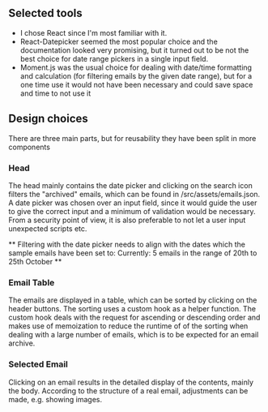 ## Selected tools

- I chose React since I'm most familiar with it.
- React-Datepicker seemed the most popular choice and the documentation looked very promising, but it turned out to be not the best choice for date range pickers in a single input field.
- Moment.js was the usual choice for dealing with date/time formatting and calculation (for filtering emails by the given date range), but for a one time use it would not have been necessary and could save space and time to not use it

## Design choices

There are three main parts, but for reusability they have been split in more components

### Head

The head mainly contains the date picker and clicking on the search icon filters the "archived" emails, which can be found in /src/assets/emails.json. A date picker was chosen over an input field, since it would guide the user to give the correct input and a minimum of validation would be necessary. From a security point of view, it is also preferable to not let a user input unexpected scripts etc.

** Filtering with the date picker needs to align with the dates which the sample emails have been set to: Currently: 5 emails in the range of 20th to 25th October **

### Email Table

The emails are displayed in a table, which can be sorted by clicking on the header buttons. The sorting uses a custom hook as a helper function. The custom hook deals with the request for ascending or descending order and makes use of memoization to reduce the runtime of of the sorting when dealing with a large number of emails, which is to be expected for an email archive.

### Selected Email

Clicking on an email results in the detailed display of the contents, mainly the body. According to the structure of a real email, adjustments can be made, e.g. showing images.
